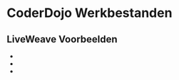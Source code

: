 # CoderDojo Werkbestanden 

## LiveWeave Voorbeelden
- [index.html]: http://liveweave.com/6pQ0vS
- [games.html]: http://liveweave.com/jb3BL8
- [puzzels.html]: http://liveweave.com/xXx2D4
